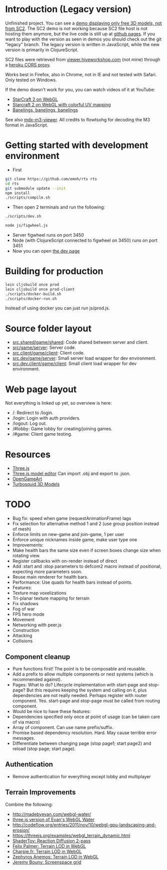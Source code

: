 # Introduction (Legacy version)

Unfinished project.
You can see a [demo displaying only free 3D models, not from SC2](http://emh.lart.no/publish/rts-free.git/).
The SC2 demo is not working because SC2 file host is not hosting them anymore,
but the live code is still up at [github pages](http://emnh.github.io/rts/).
If you want to play with the version as seen in demos you should check out the git "legacy" branch.
The legacy version is written in JavaScript, while the new version is primarily in ClojureScript.

SC2 files were retrieved from
[viewer.hiveworkshop.com](http://viewer.hiveworkshop.com/?q=Assets/units/zerg/baneling/baneling.m3)
(not mine) through a [heroku CORS proxy](http://crossorigin.herokuapp.com/).

Works best in Firefox, also in Chrome, not in IE and not tested with Safari.
Only tested on Windows.

If the demo doesn't work for you, you can watch videos of it at YouTube:
 - [StarCraft 2 on WebGL](https://www.youtube.com/watch?v=PoPNrz2LUG0)
 - [Starcraft 2 on WebGL with colorful UV mapping](https://www.youtube.com/watch?v=EvhUteDp3o8)
 - [Banelings, banelings, banelings](https://www.youtube.com/watch?v=aqKsVelmeeI)

See also [mdx-m3-viewer](https://github.com/flowtsohg/mdx-m3-viewer).
All credits to flowtsohg for decoding the M3 format in JavaScript.

# Getting started with development environment
 - First

```bash
git clone https://github.com/emnh/rts rts
cd rts
git submodule update --init
npm install
./scripts/compile.sh
```

 - Then open 2 terminals and run the following:
```bash
./scripts/dev.sh
```
```bash
node js/figwheel.js
```
 - Server figwheel runs on port 3450
 - Node (with ClojureScript connected to figwheel on 3450) runs on port 3451
 - Now you can open [the dev page](http://localhost:3451)

# Building for production

```bash
lein cljsbuild once prod
lein cljsbuild once prod-client
./scripts/docker-build.sh
./scripts/docker-run.sh
```

Instead of using docker you can just run js/prod.js.

# Source folder layout
 - [src.shared/game/shared](src.shared/game/shared): Code shared between server and client.
 - [src/game/server](src/game/server): Server code.
 - [src.client/game/client](src.client/game/client): Client code.
 - [src.dev/game/server](src.dev/game/server): Small server load wrapper for dev environment.
 - [src.dev.client/game/client](src.dev.client/game/client): Small client load wrapper for dev environment.

# Web page layout
Not everything is linked up yet, so overview is here:
 - /: Redirect to /login.
 - /login: Login with auth providers.
 - /logout: Log out.
 - /#lobby: Game lobby for creating/joining games.
 - /#game: Client game testing.

# Resources
 - [Three.js](http://threejs.org/)
 - [Three.js model editor](http://threejs.org/editor/) Can import .obj and export to .json.
 - [OpenGameArt](http://opengameart.org/)
 - [Turbosquid 3D Models](http://www.turbosquid.com)

# TODO

- Bug fix:
   speed when game (requestAnimationFrame) lags
 - Fix selection for alternative method 1 and 2 (use group position instead of mesh)
 - Enforce limits on new-game and join-game, 1 per user
 - Enforce unique nicknames inside game, make user type one
- Improvements:
 - Make health bars the same size even if screen boxes change size when rotating view.
 - Register callbacks with on-render instead of direct
 - Add :start and :stop parameters to defcom2 macro instead of positional, expecting more parameters soon.
 - Reuse main renderer for health bars.
 - Performance: Use quads for health bars instead of points.
- Features:
 - Texture map voxelizations
 - Tri-planar texture mapping for terrain
 - Fix shadows
 - Fog of war
 - FPS hero mode
 - Movement
 - Networking with peer.js
 - Construction
 - Attacking
 - Collisions

## Component cleanup
 - Pure functions first! The point is to be composable and reusable.
 - Add a prefix to allow multiple components or nest systems (which is recommended against).
 - Pages: What to do? Lifecycle implementation with start-page and stop-page?
   But this requires keeping the system and calling on it, plus dependencies are not really needed.
   Perhaps register with router component. Yes. start-page and stop-page must
   be called from routing component.
 - Would be nice to have these features:
  - Dependencies specified only once at point of usage (can be taken care of via macro)
  - Array of component. Can use name prefix/suffix.
  - Promise based dependency resolution. Hard. May cause terrible error messages.
  - Differentiate between changing page (stop page1; start page2) and reload (stop page; start page).

## Authentication
 - Remove authentication for everything except lobby and multiplayer

## Terrain Improvements
Combine the following:
 - http://madebyevan.com/webgl-water/
 - [three.js version of Evan's WebGL Water](https://github.com/dblsai/WebGL-Fluid)
 - http://codeflow.org/entries/2011/nov/10/webgl-gpu-landscaping-and-erosion/
 - https://threejs.org/examples/webgl_terrain_dynamic.html
 - [ShaderToy: Reaction Diffusion 2-pass](https://www.shadertoy.com/view/XsG3z1)
 - [Felix Palmer: Terrain LOD in WebGL](https://github.com/felixpalmer/lod-terrain)
 - [Charpie.fr: Terrain LOD in WebGL](http://charpie.fr/#home)
 - [Zephyros Anemos: Terrain LOD in WebGL](http://www.zephyrosanemos.com/windstorm/current/live-demo.html)
 - [Jeremy Bouny: Screenspace grid](http://jeremybouny.fr/experiments/screen_space_grid/)
